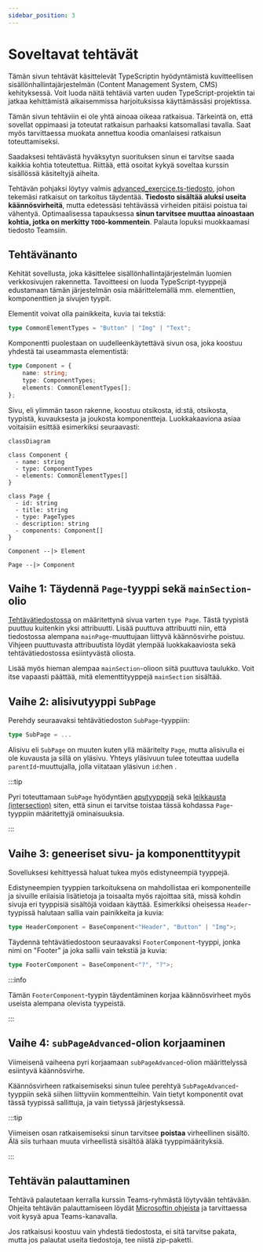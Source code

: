 ```yaml
---
sidebar_position: 3
---
```


# Soveltavat tehtävät

Tämän sivun tehtävät käsittelevät TypeScriptin hyödyntämistä kuvitteellisen sisällönhallintajärjestelmän (Content Management System, CMS) kehityksessä. Voit luoda näitä tehtäviä varten uuden TypeScript-projektin tai jatkaa kehittämistä aikaisemmissa harjoituksissa käyttämässäsi projektissa.

Tämän sivun tehtäviin ei ole yhtä ainoaa oikeaa ratkaisua. Tärkeintä on, että sovellat oppimaasi ja toteutat ratkaisun parhaaksi katsomallasi tavalla. Saat myös tarvittaessa muokata annettua koodia omanlaisesi ratkaisun toteuttamiseksi.

Saadaksesi tehtävästä hyväksytyn suorituksen sinun ei tarvitse saada kaikkia kohtia toteutettua. Riittää, että osoitat kykyä soveltaa kurssin sisällössä käsiteltyjä aiheita.

Tehtävän pohjaksi löytyy valmis [advanced_exercice.ts-tiedosto](https://raw.githubusercontent.com/typescript-ohjelmointi/typescript-ohjelmointi.github.io/main/docs/harjoitukset/advanced_exercice.ts), johon tekemäsi ratkaisut on tarkoitus täydentää. **Tiedosto sisältää aluksi useita käännösvirheitä**, mutta edetessäsi tehtävässä virheiden pitäisi poistua tai vähentyä. Optimaalisessa tapauksessa **sinun tarvitsee muuttaa ainoastaan kohtia, jotka on merkitty `TODO`-kommentein**. Palauta lopuksi muokkaamasi tiedosto Teamsiin.


## Tehtävänanto

Kehität sovellusta, joka käsittelee sisällönhallintajärjestelmän luomien verkkosivujen rakennetta. Tavoitteesi on luoda TypeScript-tyyppejä edustamaan tämän järjestelmän osia määrittelemällä mm. elementtien, komponenttien ja sivujen tyypit.

Elementit voivat olla painikkeita, kuvia tai tekstiä:

```ts
type CommonElementTypes = "Button" | "Img" | "Text";
```

Komponentti puolestaan on uudelleenkäytettävä sivun osa, joka koostuu yhdestä tai useammasta elementistä:

```ts
type Component = {
    name: string;
    type: ComponentTypes;
    elements: CommonElementTypes[];
};
```

Sivu, eli ylimmän tason rakenne, koostuu otsikosta, id:stä,  otsikosta, tyypistä, kuvauksesta ja joukosta komponentteja. Luokkakaaviona asiaa voitaisiin esittää esimerkiksi seuraavasti:

```mermaid
classDiagram

class Component {
  - name: string
  - type: ComponentTypes
  - elements: CommonElementTypes[]
}

class Page {
  - id: string
  - title: string
  - type: PageTypes
  - description: string
  - components: Component[]
}

Component --|> Element

Page --|> Component
```


## Vaihe 1: Täydennä `Page`-tyyppi sekä `mainSection`-olio

[Tehtävätiedostossa](https://raw.githubusercontent.com/typescript-ohjelmointi/typescript-ohjelmointi.github.io/main/docs/harjoitukset/advanced_exercice.ts) on määritettynä sivua varten `type Page`. Tästä tyypistä puuttuu kuitenkin yksi attribuutti. Lisää puuttuva attribuutti niin, että tiedostossa alempana `mainPage`-muuttujaan liittyvä käännösvirhe poistuu. Vihjeen puuttuvasta attribuutista löydät ylempää luokkakaaviosta sekä tehtävätiedostossa esiintyvästä oliosta.

Lisää myös hieman alempaa `mainSection`-olioon siitä puuttuva taulukko. Voit itse vapaasti päättää, mitä elementtityyppejä `mainSection` sisältää.


## Vaihe 2: alisivutyyppi `SubPage`

Perehdy seuraavaksi tehtävätiedoston `SubPage`-tyyppiin:

```ts
type SubPage = ...
```

Alisivu eli `SubPage` on muuten kuten yllä määritelty `Page`, mutta alisivulla ei ole kuvausta ja sillä on yläsivu. Yhteys yläsivuun tulee toteuttaa uudella `parentId`-muuttujalla, jolla viitataan yläsivun `id`:hen .

:::tip

Pyri toteuttamaan `SubPage` hyödyntäen [aputyyppejä](../tyypit/08-utility-types.md) sekä [leikkausta (intersection)](../tyypit/05-unions-intersections.md) siten, että sinun ei tarvitse toistaa tässä kohdassa `Page`-tyyppiin määritettyjä ominaisuuksia.

:::

## Vaihe 3: geneeriset sivu- ja komponenttityypit

Sovelluksesi kehittyessä haluat tukea myös edistyneempiä tyyppejä.

Edistyneempien tyyppien tarkoituksena on mahdollistaa eri komponenteille ja sivuille erilaisia lisätietoja ja toisaalta myös rajoittaa sitä, missä kohdin sivuja eri tyyppisiä sisältöjä voidaan käyttää. Esimerkiksi oheisessa `Header`-tyypissä halutaan sallia vain painikkeita ja kuvia:

```ts
type HeaderComponent = BaseComponent<"Header", "Button" | "Img">;
```

Täydennä tehtävätiedostoon seuraavaksi `FooterComponent`-tyyppi, jonka nimi on "Footer" ja joka sallii vain tekstiä ja kuvia:

```ts
type FooterComponent = BaseComponent<"?", "?">;
```

:::info

Tämän `FooterComponent`-tyypin täydentäminen korjaa käännösvirheet myös useista alempana olevista tyypeistä.

:::

## Vaihe 4: `subPageAdvanced`-olion korjaaminen

Viimeisenä vaiheena pyri korjaamaan `subPageAdvanced`-olion määrittelyssä esiintyvä käännösvirhe.

Käännösvirheen ratkaisemiseksi sinun tulee perehtyä `SubPageAdvanced`-tyyppiin sekä siihen liittyviin kommentteihin. Vain tietyt komponentit ovat tässä tyypissä sallittuja, ja vain tietyssä järjestyksessä.

:::tip

Viimeisen osan ratkaisemiseksi sinun tarvitsee **poistaa** virheellinen sisältö. Älä siis turhaan muuta virheellistä sisältöä äläkä tyyppimäärityksiä.

:::

## Tehtävän palauttaminen

Tehtävä palautetaan kerralla kurssin Teams-ryhmästä löytyvään tehtävään. Ohjeita tehtävän palauttamiseen löydät [Microsoftin ohjeista](https://support.microsoft.com/en-au/topic/turn-in-an-assignment-in-microsoft-teams-e25f383a-b747-4a0b-b6d5-a2845a52092b) ja tarvittaessa voit kysyä apua Teams-kanavalla.

Jos ratkaisusi koostuu vain yhdestä tiedostosta, ei sitä tarvitse pakata, mutta jos palautat useita tiedostoja, tee niistä zip-paketti.
